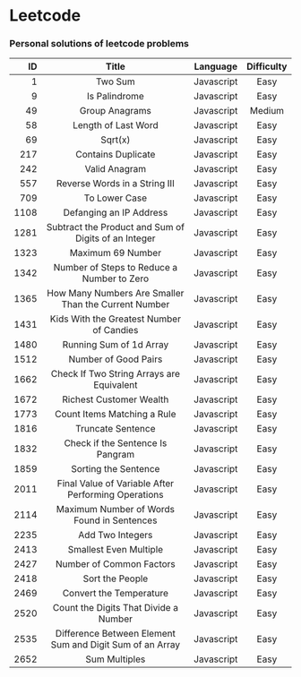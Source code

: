 # Leetcode

### Personal solutions of leetcode problems

| ID   |       Title                                                |  Language  | Difficulty |
|----: |:-----------------:                                         |:----------:|:----------:|
|  1   |     Two Sum                                                | Javascript |    Easy    |
|  9   | Is Palindrome                                              | Javascript |    Easy    |
| 49   | Group Anagrams                                             | Javascript |   Medium   |
| 58   | Length of Last Word                                        | Javascript |    Easy    |
| 69   | Sqrt(x)                                                    | Javascript |    Easy    |
| 217  | Contains Duplicate                                         | Javascript |    Easy    |
| 242  | Valid Anagram                                              | Javascript |    Easy    |
| 557  | Reverse Words in a String III                              | Javascript |    Easy    |
| 709  | To Lower Case                                              | Javascript |    Easy    |
| 1108 | Defanging an IP Address                                    | Javascript |    Easy    |
| 1281 | Subtract the Product and Sum of Digits of an Integer       | Javascript |    Easy    |
| 1323 | Maximum 69 Number                                          | Javascript |    Easy    |
| 1342 | Number of Steps to Reduce a Number to Zero                 | Javascript |    Easy    |
| 1365 | How Many Numbers Are Smaller Than the Current Number       | Javascript |    Easy    |
| 1431 | Kids With the Greatest Number of Candies                   | Javascript |    Easy    |
| 1480 | Running Sum of 1d Array                                    | Javascript |    Easy    |
| 1512 | Number of Good Pairs                                       | Javascript |    Easy    |
| 1662 | Check If Two String Arrays are Equivalent                  | Javascript |    Easy    |
| 1672 | Richest Customer Wealth                                    | Javascript |    Easy    |
| 1773 | Count Items Matching a Rule                                | Javascript |    Easy    |
| 1816 | Truncate Sentence                                          | Javascript |    Easy    |
| 1832 | Check if the Sentence Is Pangram                           | Javascript |    Easy    |
| 1859 | Sorting the Sentence                                       | Javascript |    Easy    |
| 2011 | Final Value of Variable After Performing Operations        | Javascript |    Easy    |
| 2114 | Maximum Number of Words Found in Sentences                 | Javascript |    Easy    |
| 2235 | Add Two Integers                                           | Javascript |    Easy    |
| 2413 | Smallest Even Multiple                                     | Javascript |    Easy    |
| 2427 | Number of Common Factors                                   | Javascript |    Easy    |
| 2418 | Sort the People                                            | Javascript |    Easy    |
| 2469 | Convert the Temperature                                    | Javascript |    Easy    |
| 2520 | Count the Digits That Divide a Number                      | Javascript |    Easy    |
| 2535 | Difference Between Element Sum and Digit Sum of an Array   | Javascript |    Easy    |
| 2652 | Sum Multiples                                              | Javascript |    Easy    |